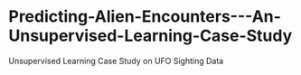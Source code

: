 # Predicting-Alien-Encounters---An-Unsupervised-Learning-Case-Study
Unsupervised Learning Case Study on UFO Sighting Data
